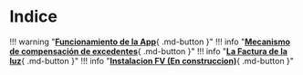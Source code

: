 # Indice
!!! warning  "[**Funcionamiento de la App**](app.md){ .md-button }"
!!! info "[**Mecanismo de compensación de excedentes**](Anexo_IV_Ejemplos.md){ .md-button }"
!!! info  "[**La Factura de la luz**](Factura_Luz.md){ .md-button }"
!!! info  "[**Instalacion FV (En construccion)**](Instalacion_FV.md){ .md-button }"

